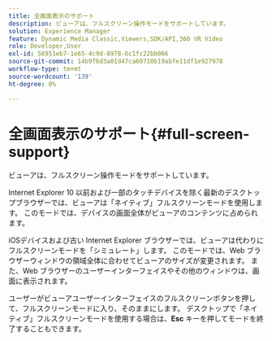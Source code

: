 ```yaml
---
title: 全画面表示のサポート
description: ビューアは、フルスクリーン操作モードをサポートしています。
solution: Experience Manager
feature: Dynamic Media Classic,Viewers,SDK/API,360 VR Video
role: Developer,User
exl-id: 56951eb7-1e65-4c9d-8978-6c1fc22bb066
source-git-commit: 14b9f6d3a01d47ca60710b19abfe11df1e927978
workflow-type: tm+mt
source-wordcount: '139'
ht-degree: 0%

---
```


# 全画面表示のサポート{#full-screen-support}

ビューアは、フルスクリーン操作モードをサポートしています。

Internet Explorer 10 以前および一部のタッチデバイスを除く最新のデスクトップブラウザーでは、ビューアは「ネイティブ」フルスクリーンモードを使用します。 このモードでは、デバイスの画面全体がビューアのコンテンツに占められます。

iOSデバイスおよび古い Internet Explorer ブラウザーでは、ビューアは代わりにフルスクリーンモードを「シミュレート」します。 このモードでは、Web ブラウザーウィンドウの領域全体に合わせてビューアのサイズが変更されます。 また、Web ブラウザーのユーザーインターフェイスやその他のウィンドウは、画面に表示されます。

ユーザーがビューアユーザーインターフェイスのフルスクリーンボタンを押して、フルスクリーンモードに入り、そのままにします。 デスクトップで「ネイティブ」フルスクリーンモードを使用する場合は、**Esc** キーを押してモードを終了することもできます。
